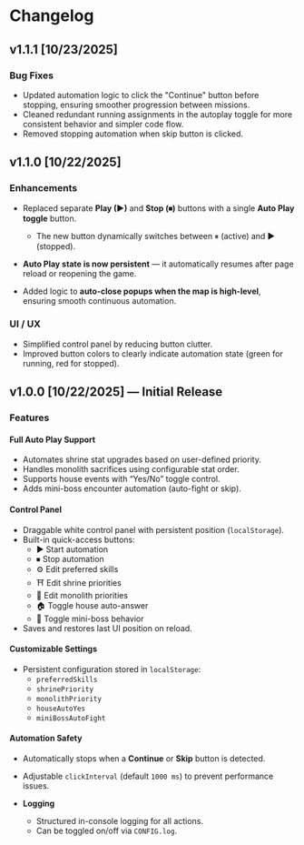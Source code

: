 # Changelog

## v1.1.1 [10/23/2025]

### Bug Fixes

- Updated automation logic to click the "Continue" button before stopping, ensuring smoother progression between missions.
- Cleaned redundant running assignments in the autoplay toggle for more consistent behavior and simpler code flow.
- Removed stopping automation when skip button is clicked.

## v1.1.0 [10/22/2025]

### Enhancements

- Replaced separate **Play (▶)** and **Stop (⏹)** buttons with a single **Auto Play toggle** button.

  - The new button dynamically switches between ⏸ (active) and ▶ (stopped).

- **Auto Play state is now persistent** — it automatically resumes after page reload or reopening the game.
- Added logic to **auto-close popups when the map is high-level**, ensuring smooth continuous automation.

### UI / UX

- Simplified control panel by reducing button clutter.
- Improved button colors to clearly indicate automation state (green for running, red for stopped).

## v1.0.0 [10/22/2025] — Initial Release

### Features

#### **Full Auto Play Support**

- Automates shrine stat upgrades based on user-defined priority.
- Handles monolith sacrifices using configurable stat order.
- Supports house events with “Yes/No” toggle control.
- Adds mini-boss encounter automation (auto-fight or skip).

#### **Control Panel**

- Draggable white control panel with persistent position (`localStorage`).
- Built-in quick-access buttons:
  - ▶️ Start automation
  - ⏹ Stop automation
  - ⚙️ Edit preferred skills
  - ⛩ Edit shrine priorities
  - 🗿 Edit monolith priorities
  - 🏠 Toggle house auto-answer
  - 👾 Toggle mini-boss behavior
- Saves and restores last UI position on reload.

#### **Customizable Settings**

- Persistent configuration stored in `localStorage`:
  - `preferredSkills`
  - `shrinePriority`
  - `monolithPriority`
  - `houseAutoYes`
  - `miniBossAutoFight`

#### **Automation Safety**

- Automatically stops when a **Continue** or **Skip** button is detected.
- Adjustable `clickInterval` (default `1000 ms`) to prevent performance issues.

- **Logging**
  - Structured in-console logging for all actions.
  - Can be toggled on/off via `CONFIG.log`.
